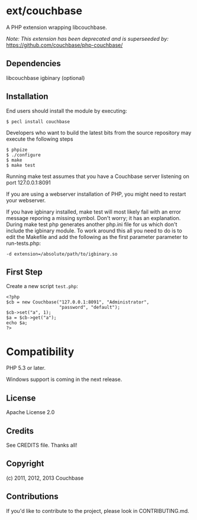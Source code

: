 # ext/couchbase

A PHP extension wrapping libcouchbase.

*Note: This extension has been deprecated and is superseeded by:*
https://github.com/couchbase/php-couchbase/

## Dependencies

libcouchbase
igbinary (optional)

## Installation

End users should install the module by executing:

    $ pecl install couchbase

Developers who want to build the latest bits from the source
repository may execute the following steps

    $ phpize
    $ ./configure
    $ make
    $ make test

Running make test assumes that you have a Couchbase server listening
on port 127.0.0.1:8091

If you are using a webserver installation of PHP, you might need to
restart your webserver.

If you have igbinary installed, make test will most likely fail with
an error message reporing a missing symbol. Don't worry; it has an
explanation. During make test php generates another php.ini file for
us which don't include the igbinary module. To work around this all
you need to do is to edit the Makefile and add the following as the
first parameter parameter to run-tests.php:

    -d extension=/absolute/path/to/igbinary.so

## First Step

Create a new script `test.php`:

    <?php
    $cb = new Couchbase("127.0.0.1:8091", "Administrator",
                        "password", "default");
    $cb->set("a", 1);
    $a = $cb->get("a");
    echo $a;
    ?>

# Compatibility

PHP 5.3 or later.

Windows support is coming in the next release.

## License

Apache License 2.0

## Credits

See CREDITS file. Thanks all!

## Copyright

(c) 2011, 2012, 2013 Couchbase

## Contributions

If you'd like to contribute to the project, please look in
CONTRIBUTING.md.
